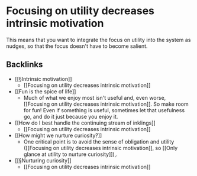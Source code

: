 # Focusing on utility decreases intrinsic motivation
This means that you want to integrate the focus on utility into the system as nudges, so that the focus doesn't have to become salient.

## Backlinks
* [[§Intrinsic motivation]]
	* [[Focusing on utility decreases intrinsic motivation]]
* [[Fun is the spice of life]]
	* Much of what we enjoy most isn't useful and, even worse, [[Focusing on utility decreases intrinsic motivation]]. So make room for fun! Even if something is useful, sometimes let that usefulness go, and do it just because you enjoy it.
* [[How do I best handle the continuing stream of inklings]]
	* [[Focusing on utility decreases intrinsic motivation]]
* [[How might we nurture curiosity?]]
	* One critical point is to avoid the sense of obligation and utility ([[Focusing on utility decreases intrinsic motivation]], so [[Only glance at utility to nurture curiosity]]),.
* [[§Nurturing curiosity]]
	* [[Focusing on utility decreases intrinsic motivation]]

<!-- #Life -->

<!-- {BearID:DD13FBD9-D34B-486E-9501-AF8FF66145F2-15756-0000130363D9D8BF} -->

